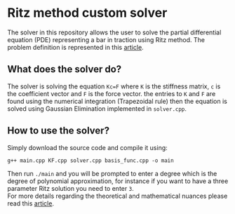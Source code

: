 # Ritz method custom solver
The solver in this repository allows the user to solve the partial differential equation (PDE) representing a bar in traction using Ritz method. The problem definition is represented in this [article](https://medium.com/@SourenAM/ritz-method-a-gateway-to-finite-element-method-b7cc9c8421d2).  
## What does the solver do?
The solver is solving the equation `Kc=F` where `K` is the stiffness matrix, `c` is the coefficient vector and `F` is the force vector. the entries to `K` and `F` are found using the numerical integration (Trapezoidal rule) then the equation is solved using Gaussian Elimination implemented in `solver.cpp`.
## How to use the solver?
Simply download the source code and compile it using:
```
g++ main.cpp KF.cpp solver.cpp basis_func.cpp -o main
```
Then run `./main` and you will be prompted to enter a degree which is the degree of polynomial approximation, for instance if you want to have a three parameter Ritz solution you need to enter `3`.  
For more details regarding the theoretical and mathematical nuances please read this [article](https://medium.com/@SourenAM/ritz-method-a-gateway-to-finite-element-method-b7cc9c8421d2).
